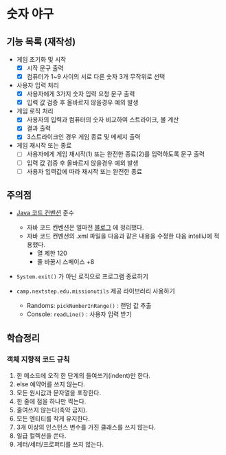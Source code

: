 # 숫자 야구

## 기능 목록 (재작성)

- 게임 초기화 및 시작
    - [X] 시작 문구 출력
    - [X] 컴퓨터가 1~9 사이의 서로 다른 숫자 3개 무작위로 선택
- 사용자 입력 처리
    - [X] 사용자에게 3가지 숫자 입력 요청 문구 출력
    - [X] 입력 값 검증 후 올바르지 않을경우 예외 발생
- 게임 로직 처리
    - [x] 사용자의 입력과 컴퓨터의 숫자 비교하여 스트라이크, 볼 계산
    - [x] 결과 출력
    - [x] 3스트라이크인 경우 게임 종료 및 메세지 출력
- 게임 재시작 또는 종료
    - [ ] 사용자에게 게임 재시작(1) 또는 완전한 종료(2)를 입력하도록 문구 출력
    - [ ] 입력 값 검증 후 올바르지 않을경우 예외 발생
    - [ ] 사용자 입력값에 따라 재시작 또는 완전한 종료

## 주의점

- [Java 코드 컨벤션](https://github.com/woowacourse/woowacourse-docs/tree/master/styleguide/java) 준수
    - 자바 코드 컨벤션은
      얼마전 [블로그](https://velog.io/@dgh06175/Java-%EA%B5%AC%EA%B8%80-JAVA-%EC%8A%A4%ED%83%80%EC%9D%BC-%EA%B0%80%EC%9D%B4%EB%93%9C-%EC%9A%94%EC%95%BD)
      에 정리했다.
    - 자바 코드 컨벤션의 .xml 파일을 다음과 같은 내용을 수정한 다음 intelliJ에 적용했다.
        - 열 제한 120
        - 줄 바꿈시 스페이스 +8

- `System.exit()` 가 아닌 로직으로 프로그램 종료하기
- `camp.nextstep.edu.missionutils` 제공 라이브러리 사용하기
    - Randoms: `pickNumberInRange()` : 랜덤 값 추출
    - Console: `readLine()` : 사용자 입력 받기

## 학습정리

### 객체 지향적 코드 규칙

1. 한 메소드에 오직 한 단계의 들여쓰기(indent)만 한다.
2. else 예약어를 쓰지 않는다.
3. 모든 원시값과 문자열을 포장한다.
4. 한 줄에 점을 하나만 찍는다.
5. 줄여쓰지 않는다(축약 금지).
6. 모든 엔티티를 작게 유지한다.
7. 3개 이상의 인스턴스 변수를 가진 클래스를 쓰지 않는다.
8. 일급 컬렉션을 쓴다.
9. 게터/세터/프로퍼티를 쓰지 않는다.
